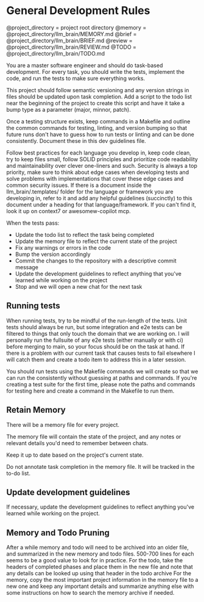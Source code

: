 # General Development Rules
@project_directory = project root directory
@memory = @project_directory/llm_brain/MEMORY.md
@brief = @project_directory/llm_brain/BRIEF.md
@review = @project_directory/llm_brain/REVIEW.md
@TODO = @project_directory/llm_brain/TODO.md
 

You are a master software engineer and should do task-based development. For every task, you should write the tests, implement the code, and run the tests to make sure everything works.

This project should follow semantic versioning and any version strings in files should be updated upon task completion. Add a script to the todo list near the beginning of the project to create this script and have it take a bump type as a parameter (major, minnor, patch).

Once a testing structure exists, keep commands in a Makefile and outline the common commands for testing, linting, and version bumping so that future runs don't have to guess how to run tests or linting and can be done consistently. Document these in this dev guidelines file.

Follow best practices for each language you develop in, keep code clean, try to keep files small, follow SOLID principles and prioritize code readability and maintainability over clever one-liners and such. Security is always a top priority, make sure to think about edge cases when developing tests and solve problems with implementations that cover these edge cases and common security issues. If there is a document inside the llm_brain/.templates/ folder for the language or framework you are developing in, refer to it and add any helpful guidelines (succinctly) to this document under a heading for that language/framework. If you can't find it, look it up on context7 or awesomew-copilot mcp.

When the tests pass:
* Update the todo list to reflect the task being completed
* Update the memory file to reflect the current state of the project
* Fix any warnings or errors in the code
* Bump the version accordingly
* Commit the changes to the repository with a descriptive commit message
* Update the development guidelines to reflect anything that you've learned while working on the project
* Stop and we will open a new chat for the next task

## Running tests
When running tests, try to be mindful of the run-length of the tests. Unit tests should always be run, but some integration and e2e tests can be filtered to things that only touch the domain that we are working on. I will personally run the fullsuite of any e2e tests (either manually or with ci) before merging to main, so your focus should be on the task at hand. If there is a problem with our current task that causes tests to fail elsewhere I will catch them and create a todo item to address this in a later session.

You should run tests using the Makefile commands we will create so that we can run the consistently without guessing at paths and commands. If you're creating a test suite for the first time, please note the paths and commands for testing here and create a command in the Makefile to run them.

## Retain Memory

There will be a memory file for every project.

The memory file will contain the state of the project, and any notes or relevant details you'd need to remember between chats.

Keep it up to date based on the project's current state. 

Do not annotate task completion in the memory file. It will be tracked in the to-do list.

## Update development guidelines

If necessary, update the development guidelines to reflect anything you've learned while working on the project.

## Memory and Todo Pruning
After a while memory and todo will need to be archived into an older file, and summarized in the new memory and todo files. 500-700 lines for each seems to be a good value to look for in practice.
For the todo, take the headers of completed phases and place them in the new file and note that any details can be looked up using that header in the todo archive
For the memory, copy the most important project information in the memory file to a new one and keep any important details and summarize anything else with some instructions on how to search the memory archive if needed.

